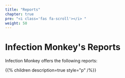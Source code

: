 ```yaml
---
title: "Reports"
chapter: true
pre: "<i class='fas fa-scroll'></i> "
weight: 50
---
```


# Infection Monkey's Reports

Infection Monkey offers the following reports:

{{% children description=true style="p" /%}}
